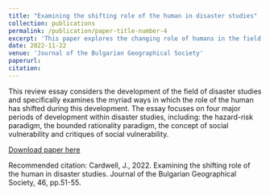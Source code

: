 ```yaml
---
title: "Examining the shifting role of the human in disaster studies"
collection: publications
permalink: /publication/paper-title-number-4
excerpt: 'This paper explores the changing role of humans in the field of disaster studies.'
date: 2022-11-22
venue: 'Journal of the Bulgarian Geographical Society'
paperurl: 
citation: 
---
```

This review essay considers the development of the field of disaster studies and specifically examines the myriad ways in which the role of the human has shifted during this development. The essay focuses on four major periods of development within disaster studies, including: the hazard-risk paradigm, the bounded rationality paradigm, the concept of social vulnerability and critiques of social vulnerability.

[Download paper here](http://jucardwell.github.io/files/human.pdf)

Recommended citation: Cardwell, J., 2022. Examining the shifting role of the human in disaster studies. Journal of the Bulgarian Geographical Society, 46, pp.51-55.
